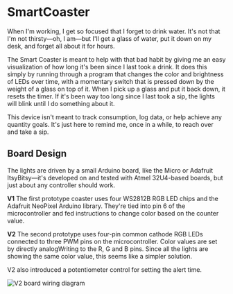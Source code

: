 # SmartCoaster
When I'm working, I get so focused that I forget to drink water. It's not that I'm not thirsty—oh, I am—but I'll get a glass of water, put it down on my desk, and forget all about it for hours.

The Smart Coaster is meant to help with that bad habit by giving me an easy visualization of how long it's been since I last took a drink. It does this simply by running through a program that changes the color and brightness of LEDs over time, with a momentary switch that is pressed down by the weight of a glass on top of it. When I pick up a glass and put it back down, it resets the timer. If it's been way too long since I last took a sip, the lights will blink until I do something about it.

This device isn't meant to track consumption, log data, or help achieve any quantity goals. It's just here to remind me, once in a while, to reach over and take a sip.

## Board Design
The lights are driven by a small Arduino board, like the Micro or Adafruit ItsyBitsy—it's developed on and tested with Atmel 32U4-based boards, but just about any controller should work.

**V1**
The first prototype coaster uses four WS2812B RGB LED chips and the Adafruit NeoPixel Arduino library. They're tied into pin 6 of the microcontroller and fed instructions to change color based on the counter value.

**V2**
The second prototype uses four-pin common cathode RGB LEDs connected to three PWM pins on the microcontroller. Color values are set by directly analogWriting to the R, G and B pins. Since all the lights are showing the same color value, this seems like a simpler solution.

V2 also introduced a potentiometer control for setting the alert time.

![V2 board wiring diagram](https://raw.githubusercontent.com/smcaruso/SmartCoaster/main/Artboard%201.png)

